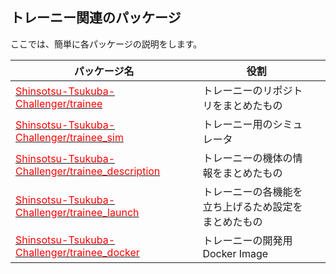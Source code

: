## トレーニー関連のパッケージ

ここでは、簡単に各パッケージの説明をします。

| パッケージ名                       | 役割                                                       |     | 
| ---------------------------------- | --------------------------------------------------------------------- | --- | 
| [<span style="font-size: 100%; color: red;">Shinsotsu-Tsukuba-Challenger/trainee</span>](https://github.com/Shinsotsu-Tsukuba-Challenger/trainee)      | トレーニーのリポジトリをまとめたもの                                |     | 
| [<span style="font-size: 100%; color: red;">Shinsotsu-Tsukuba-Challenger/trainee_sim</span>](https://github.com/Shinsotsu-Tsukuba-Challenger/trainee_sim)                | トレーニー用のシミュレータ                                       |     | 
| [<span style="font-size: 100%; color: red;">Shinsotsu-Tsukuba-Challenger/trainee_description</span>](https://github.com/Shinsotsu-Tsukuba-Challenger/trainee_description)       | トレーニーの機体の情報をまとめたもの |     | 
| [<span style="font-size: 100%; color: red;">Shinsotsu-Tsukuba-Challenger/trainee_launch</span>](https://github.com/Shinsotsu-Tsukuba-Challenger/trainee_launch)    | トレーニーの各機能を立ち上げるため設定をまとめたもの                              |     | 
| [<span style="font-size: 100%; color: red;">Shinsotsu-Tsukuba-Challenger/trainee_docker</span>](https://github.com/Shinsotsu-Tsukuba-Challenger/trainee_docker)            | トレーニーの開発用Docker Image                                       |     | 
